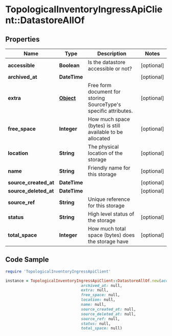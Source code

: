 # TopologicalInventoryIngressApiClient::DatastoreAllOf

## Properties

Name | Type | Description | Notes
------------ | ------------- | ------------- | -------------
**accessible** | **Boolean** | Is the datastore accessible or not? | [optional] 
**archived_at** | **DateTime** |  | [optional] 
**extra** | [**Object**](.md) | Free form document for storing SourceType&#39;s specific attributes. | [optional] 
**free_space** | **Integer** | How much space (bytes) is still available to be allocated | [optional] 
**location** | **String** | The physical location of the storage | [optional] 
**name** | **String** | Friendly name for this storage | [optional] 
**source_created_at** | **DateTime** |  | [optional] 
**source_deleted_at** | **DateTime** |  | [optional] 
**source_ref** | **String** | Unique reference for this storage | 
**status** | **String** | High level status of the storage | [optional] 
**total_space** | **Integer** | How much total space (bytes) does the storage have | [optional] 

## Code Sample

```ruby
require 'TopologicalInventoryIngressApiClient'

instance = TopologicalInventoryIngressApiClient::DatastoreAllOf.new(accessible: null,
                                 archived_at: null,
                                 extra: null,
                                 free_space: null,
                                 location: null,
                                 name: null,
                                 source_created_at: null,
                                 source_deleted_at: null,
                                 source_ref: null,
                                 status: null,
                                 total_space: null)
```


